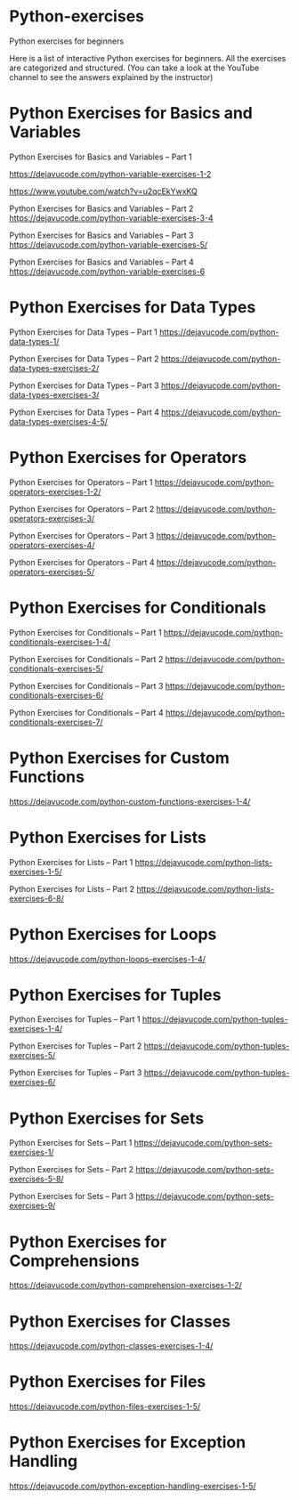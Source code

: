# Python-exercises
Python exercises for beginners

Here is a list of interactive Python exercises for beginners. All the exercises are categorized and structured.
(You can take a look at the YouTube channel to see the answers explained by the instructor)


# Python Exercises for Basics and Variables
Python Exercises for Basics and Variables – Part 1

https://dejavucode.com/python-variable-exercises-1-2

https://www.youtube.com/watch?v=u2qcEkYwxKQ


Python Exercises for Basics and Variables – Part 2
https://dejavucode.com/python-variable-exercises-3-4

Python Exercises for Basics and Variables – Part 3
https://dejavucode.com/python-variable-exercises-5/

Python Exercises for Basics and Variables – Part 4
https://dejavucode.com/python-variable-exercises-6



# Python Exercises for Data Types
Python Exercises for Data Types – Part 1
https://dejavucode.com/python-data-types-1/

Python Exercises for Data Types – Part 2
https://dejavucode.com/python-data-types-exercises-2/

Python Exercises for Data Types – Part 3
https://dejavucode.com/python-data-types-exercises-3/

Python Exercises for Data Types – Part 4
https://dejavucode.com/python-data-types-exercises-4-5/



# Python Exercises for Operators
Python Exercises for Operators – Part 1
https://dejavucode.com/python-operators-exercises-1-2/

Python Exercises for Operators – Part 2
https://dejavucode.com/python-operators-exercises-3/

Python Exercises for Operators – Part 3
https://dejavucode.com/python-operators-exercises-4/

Python Exercises for Operators – Part 4
https://dejavucode.com/python-operators-exercises-5/



# Python Exercises for Conditionals
Python Exercises for Conditionals – Part 1
https://dejavucode.com/python-conditionals-exercises-1-4/

Python Exercises for Conditionals – Part 2
https://dejavucode.com/python-conditionals-exercises-5/

Python Exercises for Conditionals – Part 3
https://dejavucode.com/python-conditionals-exercises-6/

Python Exercises for Conditionals – Part 4
https://dejavucode.com/python-conditionals-exercises-7/



# Python Exercises for Custom Functions
https://dejavucode.com/python-custom-functions-exercises-1-4/



# Python Exercises for Lists
Python Exercises for Lists – Part 1
https://dejavucode.com/python-lists-exercises-1-5/

Python Exercises for Lists – Part 2
https://dejavucode.com/python-lists-exercises-6-8/



# Python Exercises for Loops
https://dejavucode.com/python-loops-exercises-1-4/



# Python Exercises for Tuples 
Python Exercises for Tuples – Part 1
https://dejavucode.com/python-tuples-exercises-1-4/

Python Exercises for Tuples – Part 2
https://dejavucode.com/python-tuples-exercises-5/

Python Exercises for Tuples – Part 3
https://dejavucode.com/python-tuples-exercises-6/



# Python Exercises for Sets
Python Exercises for Sets – Part 1
https://dejavucode.com/python-sets-exercises-1/

Python Exercises for Sets – Part 2
https://dejavucode.com/python-sets-exercises-5-8/

Python Exercises for Sets – Part 3
https://dejavucode.com/python-sets-exercises-9/



# Python Exercises for Comprehensions
https://dejavucode.com/python-comprehension-exercises-1-2/



# Python Exercises for Classes
https://dejavucode.com/python-classes-exercises-1-4/



# Python Exercises for Files
https://dejavucode.com/python-files-exercises-1-5/



# Python Exercises for Exception Handling
https://dejavucode.com/python-exception-handling-exercises-1-5/

